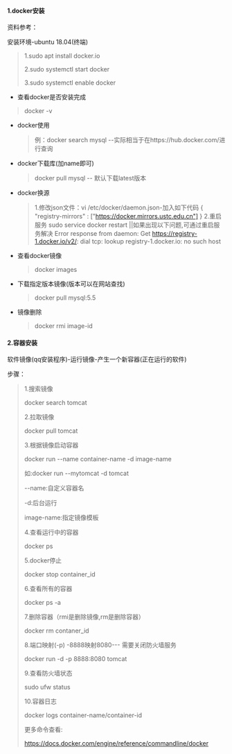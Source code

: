 #### 1.docker安装

资料参考：

[ Docker 入门教程]: http://www.ruanyifeng.com/blog/2018/02/docker-tutorial.html

安装环境-ubuntu 18.04(终端)

> 1.sudo apt install docker.io
>
> 2.sudo systemctl start docker
>
> 3.sudo systemctl enable docker

- 查看docker是否安装完成

> docker -v

- docker使用

  > 例：docker search mysql --实际相当于在https://hub.docker.com/进行查询

- docker下载库(加name即可)

  > docker pull mysql -- 默认下载latest版本

- docker换源

  > 1.修改json文件：vi /etc/docker/daemon.json-加入如下代码
  > {
  >    "registry-mirrors" : ["https://docker.mirrors.ustc.edu.cn"]
  > }
  > 2.重启服务
  > sudo service docker restart
  > ||如果出现以下问题,可通过重启服务解决
  > Error response from daemon: Get https://registry-1.docker.io/v2/: dial tcp: lookup registry-1.docker.io: no such host

- 查看docker镜像

  > docker images

- 下载指定版本镜像(版本可以在网站查找)

  > docker pull mysql:5.5

- 镜像删除

  > docker rmi image-id

#### 2.容器安装

软件镜像(qq安装程序)-运行镜像-产生一个新容器(正在运行的软件)

步骤：

>1.搜索镜像
>
>docker search tomcat
>
>2.拉取镜像
>
>docker pull tomcat
>
>3.根据镜像启动容器
>
>docker run --name container-name -d image-name
>
>如:docker run --mytomcat -d tomcat
>
>--name:自定义容器名
>
>-d:后台运行
>
>image-name:指定镜像模板
>
>4.查看运行中的容器
>
>docker ps
>
>5.docker停止
>
>docker stop container_id
>
>6.查看所有的容器
>
>docker ps -a
>
>7.删除容器（rmi是删除镜像,rm是删除容器）
>
>docker rm contaner_id
>
>8.端口映射(-p) -8888映射8080--- 需要关闭防火墙服务
>
>docker run -d -p 8888:8080 tomcat
>
>9.查看防火墙状态
>
>sudo ufw status
>
>10.容器日志
>
>docker logs container-name/container-id
>
>更多命令查看:
>
>https://docs.docker.com/engine/reference/commandline/docker